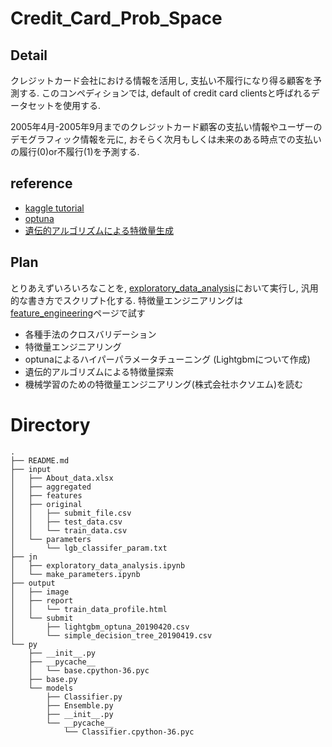 # Credit_Card_Prob_Space

## Detail 

クレジットカード会社における情報を活用し, 支払い不履行になり得る顧客を予測する.
このコンペディションでは, default of credit card clientsと呼ばれるデータセットを使用する.

2005年4月-2005年9月までのクレジットカード顧客の支払い情報やユーザーのデモグラフィック情報を元に, おそらく次月もしくは未来のある時点での支払いの履行(0)or不履行(1)を予測する.

## reference

- [kaggle tutorial](https://www.kaggle.com/lucabasa/credit-card-default-a-very-pedagogical-notebook)
- [optuna](https://github.com/pfnet/optuna/blob/master/examples/lightgbm_simple.py)
- [遺伝的アルゴリズムによる特徴量生成](https://www6.nhk.or.jp/kokusaihoudou/abcns/index.html)

## Plan

とりあえずいろいろなことを, [exploratory_data_analysis](https://github.com/takuto0831/Credit_Card_Prob_Space/blob/master/jn/exploratory_data_analysis.ipynb)において実行し, 汎用的な書き方でスクリプト化する. 特徴量エンジニアリングは[feature_engineering]()ページで試す

- 各種手法のクロスバリデーション
- 特徴量エンジニアリング
- optunaによるハイパーパラメータチューニング (Lightgbmについて作成)
- 遺伝的アルゴリズムによる特徴量探索
- 機械学習のための特徴量エンジニアリング(株式会社ホクソエム)を読む

# Directory

```
.
├── README.md
├── input
│   ├── About_data.xlsx
│   ├── aggregated
│   ├── features
│   ├── original
│   │   ├── submit_file.csv
│   │   ├── test_data.csv
│   │   └── train_data.csv
│   └── parameters
│       └── lgb_classifer_param.txt
├── jn
│   ├── exploratory_data_analysis.ipynb
│   └── make_parameters.ipynb
├── output
│   ├── image
│   ├── report
│   │   └── train_data_profile.html
│   └── submit
│       ├── lightgbm_optuna_20190420.csv
│       └── simple_decision_tree_20190419.csv
└── py
    ├── __init__.py
    ├── __pycache__
    │   └── base.cpython-36.pyc
    ├── base.py
    └── models
        ├── Classifier.py
        ├── Ensemble.py
        ├── __init__.py
        └── __pycache__
            └── Classifier.cpython-36.pyc
```
